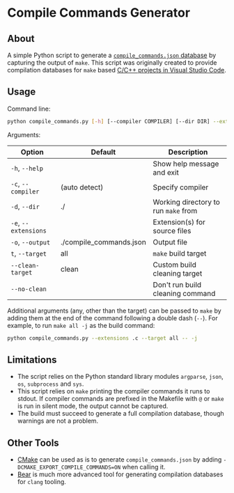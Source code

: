 # Compile Commands Generator

## About

A simple Python script to generate a [`compile_commands.json` database](https://clang.llvm.org/docs/JSONCompilationDatabase.html) 
by capturing the output of `make`. This script was originally created to provide
compilation databases for `make` based [C/C++ projects in Visual Studio Code](https://code.visualstudio.com/docs/cpp/c-cpp-properties-schema-reference).

## Usage

Command line:
```sh
python compile_commands.py [-h] [--compiler COMPILER] [--dir DIR] --extensions EXT [EXT ...] [--output FILE] [--target TARGET] [--clean-target CLEAN_TARGET] [--no-clean] ...
```

Arguments:

| Option               | Default                 | Description                          |
|----------------------|-------------------------|--------------------------------------|
| `-h`, `--help`       |                         | Show help message and exit           |
| `-c`, `--compiler`   | (auto detect)           | Specify compiler                     |
| `-d`, `--dir`        | ./                      | Working directory to run `make` from |
| `-e`, `--extensions` |                         | Extension(s) for source files        |
| `-o`, `--output`     | ./compile_commands.json | Output file                          |
| `t`, `--target`      | all                     | `make` build target                  |
| `--clean-target`     | clean                   | Custom build cleaning target         |
| `--no-clean`         |                         | Don't run build cleaning command     |

Additional arguments (any, other than the target) can be passed to `make` by adding them at the end of the command following a double dash (`--`). For example, to run `make all -j` as the build command:

```sh
python compile_commands.py --extensions .c --target all -- -j
```



<!-- TODO: example as a vscode task -->

## Limitations

- The script relies on the Python standard library modules `argparse`, `json`, 
  `os`, `subprocess` and `sys`.
- This script relies on `make` printing the compiler commands it runs to 
  stdout. If compiler commands are prefixed in the Makefile with `@` or 
  `make` is run in silent mode, the output cannot be captured.
- The build must succeed to generate a full compilation database, though 
  warnings are not a problem.

## Other Tools

- [CMake](https://cmake.org) can be used as is to generate 
  `compile_commands.json` by adding `-DCMAKE_EXPORT_COMPILE_COMMANDS=ON` when 
  calling it.
- [Bear](https://github.com/rizsotto/Bear) is much more advanced tool for 
  generating compilation databases for `clang` tooling.
